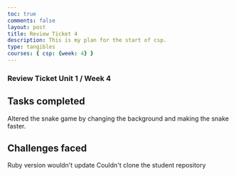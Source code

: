 ```yaml
---
toc: true
comments: false
layout: post
title: Review Ticket 4
description: This is my plan for the start of csp.
type: tangibles
courses: { csp: {week: 4} }
---
```



### Review Ticket Unit 1 / Week 4
## Tasks completed
Altered the snake game by changing the background and making the snake faster. 

## Challenges faced
Ruby version wouldn't update
Couldn't clone the student repository